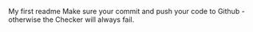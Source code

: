 My first readme Make sure your commit and push your code to Github - otherwise the Checker will always fail.
